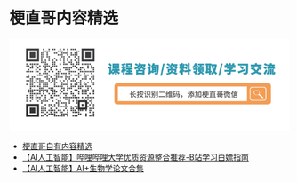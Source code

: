 # 梗直哥内容精选

[![title](./assets/title.png)](https://appmixy0usl5902.h5.xiaoeknow.com/)

* [梗直哥自有内容精选](./document/%E6%A2%97%E7%9B%B4%E5%93%A5%E8%87%AA%E6%9C%89%E5%86%85%E5%AE%B9%E7%B2%BE%E9%80%89.md)
* [【AI人工智能】哔哩哔哩大学优质资源整合推荐-B站学习白嫖指南](./document/%E3%80%90AI%E4%BA%BA%E5%B7%A5%E6%99%BA%E8%83%BD%E3%80%91%E5%93%94%E5%93%A9%E5%93%94%E5%93%A9%E5%A4%A7%E5%AD%A6%E4%BC%98%E8%B4%A8%E8%B5%84%E6%BA%90%E6%95%B4%E5%90%88%E6%8E%A8%E8%8D%90-B%E7%AB%99%E5%AD%A6%E4%B9%A0%E7%99%BD%E5%AB%96%E6%8C%87%E5%8D%97.md)
* [【AI人工智能】AI+生物学论文合集](./document/AI%2B%E7%94%9F%E7%89%A9%E5%AD%A6%E8%AE%BA%E6%96%87%E5%90%88%E9%9B%86.md)